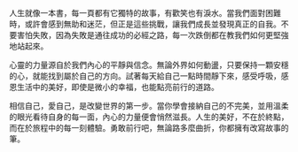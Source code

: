 人生就像一本書，每一頁都有它獨特的故事，有歡笑也有淚水。當我們面對困難時，或許會感到無助和迷茫，但正是這些挑戰，讓我們成長並發現真正的自我。不要害怕失敗，因為失敗是通往成功的必經之路，每一次跌倒都在教我們如何更堅強地站起來。

心靈的力量源自於我們內心的平靜與信念。無論外界如何動盪，只要保持一顆安穩的心，就能找到屬於自己的方向。試著每天給自己一點時間靜下來，感受呼吸，感恩生活中的美好，即使是微小的幸福，也能點亮前行的道路。

相信自己，愛自己，是改變世界的第一步。當你學會接納自己的不完美，並用溫柔的眼光看待自身的每一面，內心的力量便會悄然滋長。人生的美好，不在於終點，而在於旅程中的每一刻體驗。勇敢前行吧，無論路多麼曲折，你都擁有改寫故事的筆。